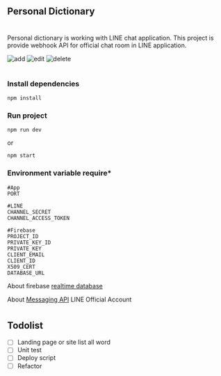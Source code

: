 ## Personal Dictionary
#
Personal dictionary is working with LINE chat application. This project is provide webhook API for official chat room in LINE application.

![add](https://user-images.githubusercontent.com/4704807/110594549-85dc4f80-81af-11eb-8327-43d375e79a84.gif)
![edit](https://user-images.githubusercontent.com/4704807/110594874-e9667d00-81af-11eb-85f4-feb6dde4c605.gif)
![delete](https://user-images.githubusercontent.com/4704807/110595530-afe24180-81b0-11eb-97a5-6ed63aaa4686.gif)
#

### Install dependencies
```
npm install
```
### Run project
```
npm run dev
```
or
```
npm start
```

### Environment variable require*
```
#App
PORT

#LINE
CHANNEL_SECRET
CHANNEL_ACCESS_TOKEN

#Firebase
PROJECT_ID
PRIVATE_KEY_ID
PRIVATE_KEY
CLIENT_EMAIL
CLIENT_ID
X509_CERT
DATABASE_URL
```

About firebase [realtime database](https://firebase.google.com/docs/database)

About [Messaging API](https://www.youtube.com/watch?v=hmtRZ_SboNU) LINE Official Account
#
## Todolist
- [ ] Landing page or site list all word
- [ ] Unit test
- [ ] Deploy script
- [ ] Refactor
